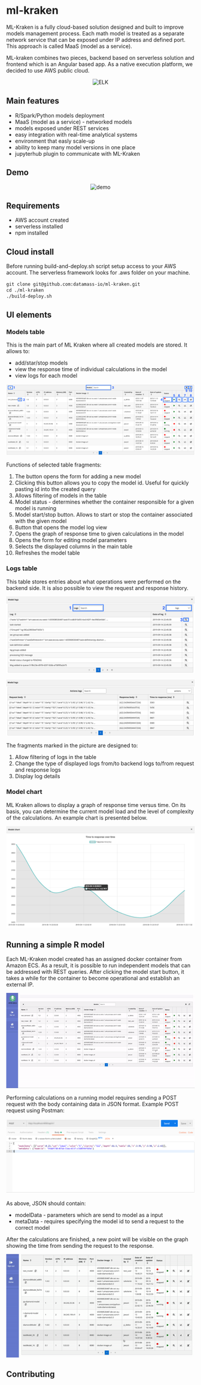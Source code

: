 # ml-kraken

ML-Kraken is a fully cloud-based solution designed and built to improve models management process. Each math model is treated as a separate network service that can be exposed under IP address and defined port. This approach is called MaaS (model as a service).

ML-kraken combines two pieces, backend based on serverless solution and frontend which is an Angular based app. As a native execution platform, we decided to use AWS public cloud. 

<p align="center">
  <img src="readme-media/ml-kraken.png?raw=true" alt="ELK"/>
</p>


## Main features

* R/Spark/Python models deployment
* MaaS (model as a service) - networked models
* models exposed under REST services
* easy integration with real-time analytical systems
* environment that easly scale-up
* ability to keep many model versions in one place
* jupyterhub plugin to communicate with ML-Kraken  

## Demo

<p align="center">
  <img src="readme-media/demo.gif" alt="demo"/>
</p>


## Requirements

* AWS account created
* serverless installed
* npm installed



## Cloud install

Before running build-and-deploy.sh script setup access to your AWS account. The serverless framework looks for .aws folder on your machine.

```
git clone git@github.com:datamass-io/ml-kraken.git
cd ./ml-kraken
./build-deploy.sh
```

## UI elements

### Models table

This is the main part of ML Kraken where all created models are stored. It allows to:
<ul>
  <li>add/star/stop models</li>
  <li>view the response time of individual calculations in the model</li>
  <li>view logs for each model</li>
</ul>

<p align="center">
  <img src="readme-media/model_table.png" alt="model_table"/>
</p>

Functions of selected table fragments:

<ol>
  <li>The button opens the form for adding a new model</li>
  <li>Clicking this button allows you to copy the model id. Useful for quickly pasting id into the created query</li>
  <li>Allows filtering of models in the table</li>
  <li>Model status - determines whether the container responsible for a given model is running</li>
  <li>Model start/stop button. Allows to start or stop the container associated with the given model</li>
  <li>Button that opens the model log view</li>
  <li>Opens the graph of response time to given calculations in the model</li>
  <li>Opens the form for editing model parameters</li>
  <li>Selects the displayed columns in the main table</li>
  <li>Refreshes the model table</li>
</ol>

### Logs table
This table stores entries about what operations were performed on the backend side. It is also possible to view the request and response history.

<p align="center">
  <img src="readme-media/logs_table.png" alt="logs_table"/>
</p>

<p align="center">
  <img src="readme-media/actions_table.png" alt="actions_table"/>
</p>

The fragments marked in the picture are designed to:
<ol>
  <li>Allow filtering of logs in the table</li>
  <li>Change the type of displayed logs from/to backend logs to/from request and response logs</li>
  <li>Display log details</li>
</ol>

### Model chart
ML Kraken allows to display a graph of response time versus time. On its basis, you can determine the current model load and the level of complexity of the calculations. An example chart is presented below.

<p align="center">
  <img src="readme-media/model_chart.png" alt="model_chart"/>
</p>

## Running a simple R model

Each ML-Kraken model created has an assigned docker container from Amazon ECS. As a result, it is possible to run independent models that can be addressed with REST queries. After clicking the model start button, it takes a while for the container to become operational and establish an external IP. 

<p align="center">
  <img src="readme-media/model_run.gif" alt="model_run"/>
</p>

Performing calculations on a running model requires sending a POST request with the body containing data in JSON format. Example POST request using Postman:

<p align="center">
  <img src="readme-media/request.png" alt="request"/>
</p>

As above, JSON should contain:
<ul>
  <li>modelData - parameters which are send to model as a input</li>
  <li>metaData - requires specifying the model id to send a request to the correct model</li>
</ul>

After the calculations are finished, a new point will be visible on the graph showing the time from sending the request to the response.

<p align="center">
  <img src ="readme-media/graph.gif" alt="graph"/>
</p>

## Contributing
